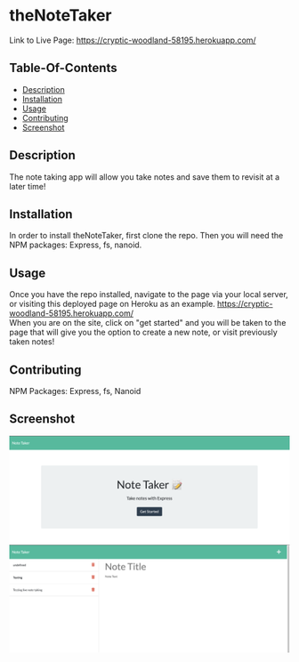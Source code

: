 
  # theNoteTaker  
   Link to Live Page: https://cryptic-woodland-58195.herokuapp.com/  
  ## Table-Of-Contents 

  * [Description](#description)
  * [Installation](#installation)
  * [Usage](#usage)
  * [Contributing](#contributing)
  * [Screenshot](#screenshot)

  ## Description

  The note taking app will allow you take notes and save them to revisit at a later time! 

  ## Installation

  In order to install theNoteTaker, first clone the repo. Then you will need the NPM packages: Express, fs, nanoid.

  ## Usage

  Once you have the repo installed, navigate to the page via your local server, or visiting this deployed page on Heroku as an example. https://cryptic-woodland-58195.herokuapp.com/  
  When you are on the site, click on "get started" and you will be taken to the page that will give you the option to create a new note, or visit previously taken notes! 

  ## Contributing 

  NPM Packages: Express, fs, Nanoid

  ## Screenshot 
   ![App Screenshot](./images/noteSC2.png)
   ![App Screenshot](./images/noteSC1.png)
   

